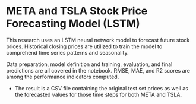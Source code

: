 # META and TSLA Stock Price Forecasting Model (LSTM)

This research uses an LSTM neural network model to forecast future stock prices. Historical closing prices are utilized to train the model to comprehend time series patterns and seasonality.

Data preparation, model definition and training, evaluation, and final predictions are all covered in the notebook. RMSE, MAE, and R2 scores are among the performance indicators computed.

- The result is a CSV file containing the original test set prices as well as the forecasted values for those time steps for both META and TSLA.

